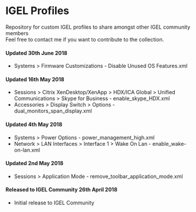 # IGEL Profiles
Repository for custom IGEL profiles to share amongst other IGEL community members <br />
Feel free to contact me if you want to contribute to the collection. <br />

#### Updated 30th June 2018 <br />
- Systems > Firmware Customizations - Disable Unused OS Features.xml <br />

#### Updated 16th May 2018 <br />
- Sessions > Citrix XenDesktop/XenApp > HDX/ICA Global > Unified Communications > Skype for Business - enable_skype_HDX.xml <br />
- Accessories > Display Switch > Options - dual_monitors_span_display.xml

#### Updated 4th May 2018 <br />
- Systems > Power Options - power_management_high.xml <br />
- Network > LAN Interfaces > Interface 1 > Wake On Lan - enable_wake-on-lan.xml

#### Updated 2nd May 2018 <br />
- Sessions > Application Mode - remove_toolbar_application_mode.xml <br />

#### Released to IGEL Community 26th April 2018 <br />
- Initial release to IGEL Community
